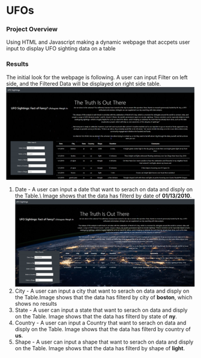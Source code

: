 # UFOs
### Project Overview
Using HTML and Javascript making a dynamic webpage that accpets user input to display UFO sighting data on a table

### Results
The initial look for the webpage is following. A user can input Filter on left side, and the Filtered Data will be displayed on right side table.\
![Initial Webpage Image](https://github.com/jamesmoonusa/UFOs/blob/main/images/initial_look.PNG)


1. Date - A user can input a date that want to serach on data and disply on the Table.\ 
Image shows that the data has filterd by date of **01/13/2010**.\
![Date Filtered](https://github.com/jamesmoonusa/UFOs/blob/main/images/date_filtered.PNG)
2. City - A user can input a city that want to serach on data and disply on the Table.Image shows that the data has filterd by city of **boston**, which shows no results
4. State - A user can input a state that want to serach on data and disply on the Table. Image shows that the data has filterd by state of **ny**.
5. Country - A user can input a Country that want to serach on data and disply on the Table. Image shows that the data has filterd by country of **us**.
6. Shape - A user can input a shape that want to serach on data and disply on the Table. Image shows that the data has filterd by shape of **light**.
